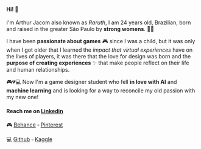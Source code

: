 #### Hi! :wave: 
I'm Arthur Jacom also known as _Raruth_, I am 24 years old, Brazilian, born and raised in the greater São Paulo by **strong womens**. :woman::muscle:

I have been **passionate about games** :video_game: since I was a child, but it was only when I got older that I learned the _impact that virtual experiences_ have on the lives of players, it was there that the love for design was born and the **purpose of creating experiences** :sparkles:  that make people reflect on their life and human relationships. 

:video_game::broken_heart::computer: Now I'm a game designer student who fell **in love with AI** and **machine learning** and is looking for a way to reconcile my old passion with my new one! 


####  Reach me on [**Linkedin**](https://www.linkedin.com/in/arthur-jacom/) 
 
 :video_game: [Behance](https://www.behance.net/arthurjacom1") :white_small_square: [Pinterest](https://br.pinterest.com/arthurjacom1/)
 
 :computer: [Github](https://github.com/arthurjacom) :white_small_square: [Kaggle](https://www.kaggle.com/arthurjacom)

